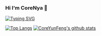 ### Hi I‘m CoreNya 👋


[![Typing SVG](https://readme-typing-svg.herokuapp.com?font=Fira+Code&pause=1000&random=false&width=435&lines=CoreNya;The+Cute+Cats+In+World)](https://git.io/typing-svg)

[![Top Langs](https://github-readme-stats.vercel.app/api/top-langs/?username=CoreYunFeng&langs_count=10&layout=compact&theme=nightowl)](https://github.com/anuraghazra/github-readme-stats) [![CoreYunFeng's github stats](https://github-readme-stats.vercel.app/api?username=CoreYunFeng&count_private=true&show_icons=true&theme=nightowl)](https://github.com/anuraghazra/github-readme-stats)


<!--
**CoreYunFeng/CoreYunFeng** is a ✨ _special_ ✨ repository because its `README.md` (this file) appears on your GitHub profile.

Here are some ideas to get you started:

- 🔭 I’m currently working on ...
- 🌱 I’m currently learning ...
- 👯 I’m looking to collaborate on ...
- 🤔 I’m looking for help with ...
- 💬 Ask me about ...
- 📫 How to reach me: ...
- 😄 Pronouns: ...
- ⚡ Fun fact: ...
-->
